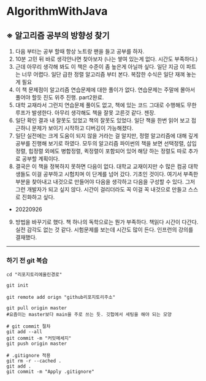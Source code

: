# AlgorithmWithJava


## ※ 알고리즘 공부의 방향성 찾기
 1. 다음 부터는 공부 할때 항상 노트랑 팬을 들고 공부를 하자.
 2. 10분 고민 뒤 바로 생각안나면 찾아보자 (나는 쌓여 있는게 없다. 시간도 부족하다.)
 3. 근데 아무리 생각해 봐도 이 책은 수준이 좀 높은게 아닐까 싶다. 일단 지금 이 파트는 너무 어렵다. 일단 급한 정렬 알고리즘 부터 본다. 복잡한 수식은 일단 재껴 놓는게 필요
 4. 이 책 문제점이 알고리즘 연습문제에 대한 풀이가 없다. 연습문제는 주말에 몰아서 풀어야 할듯 진도 위주 진행. part2완료.
 5. 대학 교재라서 그런지 연습문제 풀이도 없고, 책에 있는 코드 그대로 수행해도 무한 루프가 발생한다. 아무리 생각해도 책을 잘못 고른것 같다. 젠장.
 6. 일단 확인 결과 내 잘못도 있었고 책의 잘못도 있었다. 일단 책을 한번 읽어 보고 접근하니 문제가 보이기 시작하고 디버깅이 가능해졌다. 
 7. 일단 실전에는 크게 도움이 되지 않을 거라는 걸 알지만, 정렬 알고리즘에 대해 깊게 공부를 진행해 보기로 하였다. 모두의 알고리즘 파이썬의 책을 보면 선택정렬, 삽입정렬, 힙정렬 외에도 병합정렬, 퀵정렬이 포함되어 있어 해당 하는 정렬도 따로 추가로 공부할 계획이다.
 8. 결국은 이 책을 정복하지 못하면 다음이 없다. 대학교 교재이지만 수 많은 컴공 대학생들도 이걸 공부하고 시험치며 이 단계를 넘어 갔다. 기초인 것이다. 여기서 부족한 부분을 찾아내고 내것으로 만들어야 다음을 생각하고 다음을 구성할 수 있다. 그저 그런 개발자가 되고 싶지 않다. 시간이 걸리더라도 꼭 이걸 꼭 내것으로 만들고 스스로 진화하고 싶다.
- 20220926
 9. 방법을 바꾸기로 했다. 책 하나의 독학으로는 뭔가 부족하다. 책읽다 시간이 다간다. 실전 감각도 없는 것 같다. 시험문제를 보는데 시간도 많이 든다. 인프런의 강의를 결재했다. 


___
### 하기 전 git 복습

```git
cd "리포지토리에올린경로"

git init

git remote add orign "github리포지토리주소"

git pull origin master
#요즘이는 master보다 main을 주로 쓰는 듯. 깃헙에서 세팅을 해야 되는 모양

# git commit 절차
git add --all
git commit -m "커밋메세지"
git push origin master

# .gitignore 적용
git rm -r --cached . 
git add .
git commit -m "Apply .gitignore"

```